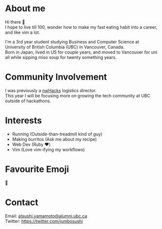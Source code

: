 # About me

Hi there :wave:  
I hope to live till 100, wonder how to make my fast eating habit into a career, and like vim a lot.

I'm a 3rd year student studying Business and Computer Science at University of British Columbia (UBC) in Vancouver, Canada.  
Born in Japan, lived in US for couple years, and moved to Vancouver for uni all while sipping miso soup for twenty something years.

# Community Involvement
I was previously a [nwHacks](https://www.nwhacks.io/) logistics director.  
This year I will be focusing more on growing the tech community at UBC outside of hackathons.

# Interests

- Running (Outside-than-treadmill kind of guy)
- Making burritos (Ask me about my recipe)
- Web Dev (Ruby :heart:)
- Vim (Love vim-ifying my workflows)

# Favourite Emoji
:rocket:

# Contact

Email:   atsushi.yamamoto@alumni.ubc.ca  
Twitter: https://twitter.com/jumbosushi
